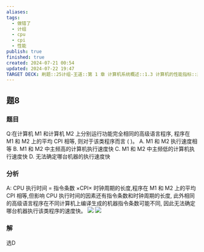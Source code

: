 ```yaml
---
aliases: 
tags:
  - 做错了
  - 计组
  - cpu
  - cpi
  - 性能
publish: true
finished: true
created: 2024-07-21 00:54
updated: 2024-07-22 19:47
TARGET DECK: 刷题::25计组-王道::第 1 章 计算机系统概述::1.3 计算机的性能指标::题8
---
```


## 题8
### 题目
Q:在计算机 M1 和计算机 M2 上分别运行功能完全相同的高级语言程序, 程序在 M1 和 M2 上的平均 CPI 相等, 则对于该类程序而言 ( )。
A. M1 和 M2 执行速度相等
B. M1 和 M2 中主频高的计算机执行速度快
C. M1 和 M2 中主频低的计算机执行速度快
D. 无法确定哪台机器的执行速度快
### 分析
A: $\mathrm{{CPU}}$ 执行时间 $=$ 指令条数 $\times  \mathrm{{CPI}} \times$ 时钟周期的长度,程序在 $\mathrm{M}1$ 和 $\mathrm{M}2$ 上的平均 $\mathrm{{CPI}}$ 相等,但影响 CPU 执行时间的因素还有指令条数和时钟周期的长度, 此外相同的高级语言程序在不同计算机上编译生成的机器指令条数可能不同, 因此无法确定哪台机器执行该类程序的速度快。
![](https://img.hwenyi.tech/202407212137292.webp)
![](https://img.hwenyi.tech/202407221956456.webp)
### 解
选D
